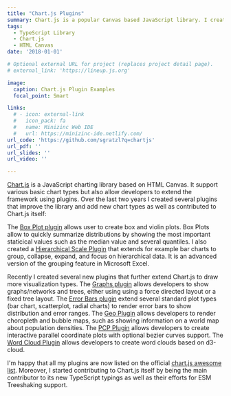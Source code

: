 ```yaml
---
title: "Chart.js Plugins"
summary: Chart.js is a popular Canvas based JavaScript library. I created several plugins for it
tags:
  - TypeScript Library
  - Chart.js
  - HTML Canvas
date: '2018-01-01'

# Optional external URL for project (replaces project detail page).
# external_link: 'https://lineup.js.org'

image:
  caption: Chart.js Plugin Examples
  focal_point: Smart

links:
  # - icon: external-link
  #   icon_pack: fa
  #   name: Minizinc Web IDE
  #   url: https://minizinc-ide.netlify.com/
url_code: 'https://github.com/sgratzl?q=chartjs'
url_pdf: ''
url_slides: ''
url_video: ''

---
```


[Chart.js](https://www.chartjs.org/) is a JavaScript charting library based on HTML Canvas. It support various basic chart types but also allow developers to extend the framework using plugins. Over the last two years I created several plugins that improve the library and add new chart types as well as contributed to Chart.js itself:

The [Box Plot plugin](https://github.com/datavisyn/chartjs-chart-box-and-violin-plot) allows user to create box and violin plots. Box Plots allow to quickly summarize distributions by showing the most important staticical values such as the median value and several quantiles. I also created a [Hierarchical Scale Plugin](https://github.com/sgratzl/chartjs-plugin-hierarchical) that extends for example bar charts to group, collapse, expand, and focus on hierarchical data. It is an advanced version of the grouping feature in Microsoft Excel.

Recently I created several new plugins that further extend Chart.js to draw more visualization types. The [Graphs plugin](https://github.com/sgratzl/chartjs-chart-graph) allows developers to show graphs/networks and trees, either using using a force directed layout or a fixed tree layout. The [Error Bars plugin](https://github.com/sgratzl/chartjs-chart-error-bars) extend several standard plot types (bar chart, scatterplot, radial charts) to render error bars to show distribution and error ranges. The [Geo Plugin](https://github.com/sgratzl/chartjs-chart-geo) allows developers to render choropleth and bubble maps, such as showing information on a world map about population densities. The [PCP Plugin](https://github.com/sgratzl/chartjs-chart-pcp) allows developers to create interactive parallel coordinate plots with optional bezier curves support. The [Word Cloud Plugin](https://github.com/sgratzl/chartjs-chart-word-cloud) allows developers to create word clouds based on d3-cloud.

I'm happy that all my plugins are now listed on the official [chart.js awesome list](https://github.com/chartjs/awesome). Moreover, I started contributing to Chart.js itself by being the main contributor to its new TypeScript typings as well as their efforts for ESM Treeshaking support.
